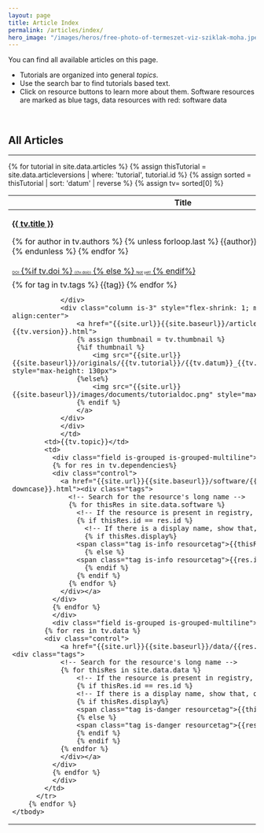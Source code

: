 ```yaml
---
layout: page
title: Article Index 
permalink: /articles/index/
hero_image: "/images/heros/free-photo-of-termeszet-viz-sziklak-moha.jpeg"
---
```



<!-- Read in dependencies for the table -->
<script src="{{site.url}}{{site.baseurl}}/assets/js/jquery-3.7.0.js"></script>  <!--Add JQuery-->
<script src="{{site.url}}{{site.baseurl}}/assets/js/jquery.dataTables.min.js"></script>
<link rel="stylesheet" type="text/css" href="{{site.url}}{{site.baseurl}}/assets/css/jquery.dataTables.min.css" />



<div class="content" markdown="1">
You can find all available articles on this page.
  
- Tutorials are organized into general *topics*. 
- Use the search bar to find tutorials based text.
- Click on resource buttons to learn more about them. Software resources are marked as blue tags, data resources with red: <span class="tag is-info">software</span> <span class="tag is-danger">data</span>

</div>

<br>

<div class="box">
  <h2 id="tutorials">All Articles</h2>
  <hr>
  <!-- Filter out the relevant tutorials-->

  <table class="display" id="my-table">
	<thead>
		<tr><th>Title</th><th>Topic</th><th>Resources</th></tr>
	</thead>
	<tbody>
	<!-- go through all ttutorials -->
	  {% for tutorial in site.data.articles %}
		  <!-- find versions of this article -->
		{% assign thisTutorial = site.data.articleversions | where: 'tutorial', tutorial.id %}
		<!-- sort them by date and reverse, first is mot up-to-date -->
		{% assign sorted = thisTutorial | sort: 'datum' | reverse %}
		{% assign tv= sorted[0] %}
		  <tr style="min-height:200px">
			<td style="text-align: left"> 
				<div class="columns">
				<div class="column is-9">
				<a href="{{site.url}}{{site.baseurl}}/articles/{{tv.tutorial}}-{{tv.version}}.html">
				<p><strong>{{ tv.title }} </strong></p>
				</a>
				<div>
				{% for author in tv.authors %}
					{% unless forloop.last %}
						{{author}},&nbsp;
					{% else %}
						{{author}}
					{% endunless %}
				{% endfor %}
				</div>
				<p></p>
			  <div class="field is-grouped is-grouped-multiline">
			    <a href="https://doi.org/{{tv.doi}}">
					<div class="control">
						<div class="tags has-addons" style="margin-bottom:8px;flex-wrap:nowrap;padding-top:0.25rem">
							<span class="tag is-dark is-small" style="font-size:0.5rem">DOI</span>
							{%if tv.doi %}
							<span class="tag is-info is-small" style="font-size:0.5rem">{{tv.doi}}</span>
							{% else %}
							<span class="tag is-danger is-small" style="font-size:0.5rem">Not yet!</span>
							{% endif%}
						</div>
					</div>
				</a> 
				</div>
				<div class="tags">
				{% for tag in tv.tags %}
					<span class="tag is-white is-small">{{tag}}</span>
				{% endfor %}
				</div>
				
				
				</div>
				<div class="column is-3" style="flex-shrink: 1; min-height:130px; text-align:center">
					<a href="{{site.url}}{{site.baseurl}}/articles/{{tv.tutorial}}-{{tv.version}}.html">
					{% assign thumbnail = tv.thumbnail %}
					{%if thumbnail %}
						<img src="{{site.url}}{{site.baseurl}}/originals/{{tv.tutorial}}/{{tv.datum}}_{{tv.version}}/{{thumbnail}}" style="max-height: 130px">
					{%else%}
						<img src="{{site.url}}{{site.baseurl}}/images/documents/tutorialdoc.png" style="max-height: 130px">
					{% endif %}
					</a>
				</div>
				</div>
				</td>
			<td>{{tv.topic}}</td>
			<td>
			  <div class="field is-grouped is-grouped-multiline">
			  {% for res in tv.dependencies%}
			  <div class="control">
				<a href="{{site.url}}{{site.baseurl}}/software/{{res.id | downcase}}.html"><div class="tags">
				  <!-- Search for the resource's long name -->
				  {% for thisRes in site.data.software %}
					<!-- If the resource is present in registry, showi it -->
					{% if thisRes.id == res.id %}
					  <!-- If there is a display name, show that, otherwise use ID -->
					  {% if thisRes.display%}
					<span class="tag is-info resourcetag">{{thisRes.display}}</span>
					  {% else %}
					<span class="tag is-info resourcetag">{{res.id}}</span>
					  {% endif %}
					{% endif %}
				  {% endfor %}
				</div></a>
			  </div>
			  {% endfor %}
			  </div>
			  <div class="field is-grouped is-grouped-multiline">
			{% for res in tv.data %}
			<div class="control">
				<a href="{{site.url}}{{site.baseurl}}/data/{{res.id | downcase}}.html"><div class="tags">
				<!-- Search for the resource's long name -->
				{% for thisRes in site.data.data %}
					<!-- If the resource is present in registry, showi it -->
					{% if thisRes.id == res.id %}
					<!-- If there is a display name, show that, otherwise use ID -->
					{% if thisRes.display%}
					<span class="tag is-danger resourcetag">{{thisRes.display}}</span>
					{% else %}
					<span class="tag is-danger resourcetag">{{res.id}}</span>
					{% endif %}
					{% endif %}
				{% endfor %}
				</div></a>
			  </div>
			  {% endfor %}
			  </div>
			</td>
		  </tr>
		{% endfor %}
	</tbody>
  </table>

<!-- </div>  close column -->
<!-- </div> close columns -->


</div> <!-- close content -->


<!-- Modification script for the data-table -->
<script>
new DataTable('#my-table');
</script>
